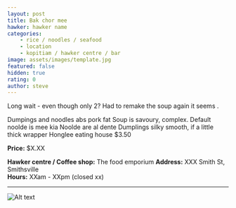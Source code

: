 ```yaml
---
layout: post
title: Bak chor mee
hawker: hawker name
categories: 
    - rice / noodles / seafood
    - location
    - kopitiam / hawker centre / bar
image: assets/images/template.jpg
featured: false
hidden: true
rating: 0
author: steve
---
```


Long wait - even though only 2?
Had to remake the soup again it seems . 

Dumpings and noodles abs pork fat
Soup is savoury, complex. 
Default noolde is mee kia 
Noolde are al dente 
Dumplings silky smooth, if a little thick wrapper 
Honglee eating house 
$3.50


**Price:** $X.XX  

**Hawker centre / Coffee shop:** The food emporium
**Address:** XXX Smith St, Smithsville  
**Hours:** XXam - XXpm (closed xx)  

***  

![Alt text](/assets/images/image.jpg "description text")